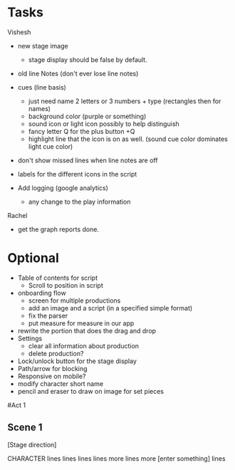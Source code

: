 Tasks
=========

Vishesh
* new stage image
  * stage display should be false by default.
* old line Notes (don't ever lose line notes)
* cues (line basis)
  * just need name 2 letters or 3 numbers + type (rectangles then for names)
  * background color (purple or something)
  * sound icon or light icon possibly to help distinguish
  * fancy letter Q for the plus button +Q
  * highlight line that the icon is on as well. (sound cue color dominates light cue color)
* don't show missed lines when line notes are off

* labels for the different icons in the script
* Add logging (google analytics)
  * any change to the play information

Rachel
* get the graph reports done.

Optional
============

* Table of contents for script
  * Scroll to position in script
* onboarding flow
  * screen for multiple productions
  * add an image and a script (in a specified simple format)
  * fix the parser
  * put measure for measure in our app
* rewrite the portion that does the drag and drop
* Settings
  * clear all information about production
  * delete production?
* Lock/unlock button for the stage display
* Path/arrow for blocking
* Responsive on mobile?
* modify character short name
* pencil and eraser to draw on image for set pieces


#Act 1

## Scene 1

[Stage direction]

CHARACTER
lines lines lines lines
more lines more [enter something] lines

